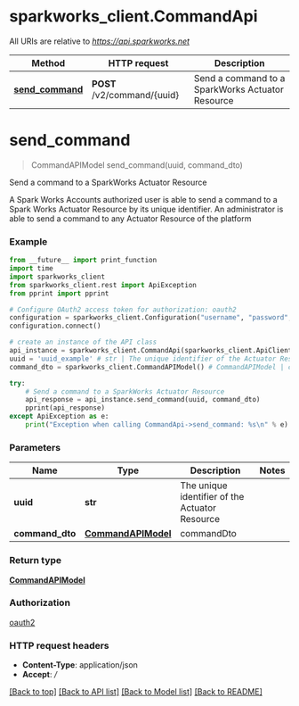 # sparkworks_client.CommandApi

All URIs are relative to *https://api.sparkworks.net*

Method | HTTP request | Description
------------- | ------------- | -------------
[**send_command**](CommandApi.md#send_command) | **POST** /v2/command/{uuid} | Send a command to a SparkWorks Actuator Resource


# **send_command**
> CommandAPIModel send_command(uuid, command_dto)

Send a command to a SparkWorks Actuator Resource

A Spark Works Accounts authorized user is able to send a command to a Spark Works Actuator Resource by its unique identifier. An administrator is able to send a command to any Actuator Resource of the platform

### Example
```python
from __future__ import print_function
import time
import sparkworks_client
from sparkworks_client.rest import ApiException
from pprint import pprint

# Configure OAuth2 access token for authorization: oauth2
configuration = sparkworks_client.Configuration("username", "password", "client_id", "client_secret")
configuration.connect()

# create an instance of the API class
api_instance = sparkworks_client.CommandApi(sparkworks_client.ApiClient(configuration))
uuid = 'uuid_example' # str | The unique identifier of the Actuator Resource
command_dto = sparkworks_client.CommandAPIModel() # CommandAPIModel | commandDto

try:
    # Send a command to a SparkWorks Actuator Resource
    api_response = api_instance.send_command(uuid, command_dto)
    pprint(api_response)
except ApiException as e:
    print("Exception when calling CommandApi->send_command: %s\n" % e)
```

### Parameters

Name | Type | Description  | Notes
------------- | ------------- | ------------- | -------------
 **uuid** | **str**| The unique identifier of the Actuator Resource | 
 **command_dto** | [**CommandAPIModel**](CommandAPIModel.md)| commandDto | 

### Return type

[**CommandAPIModel**](CommandAPIModel.md)

### Authorization

[oauth2](../README.md#oauth2)

### HTTP request headers

 - **Content-Type**: application/json
 - **Accept**: */*

[[Back to top]](#) [[Back to API list]](../README.md#documentation-for-api-endpoints) [[Back to Model list]](../README.md#documentation-for-models) [[Back to README]](../README.md)

